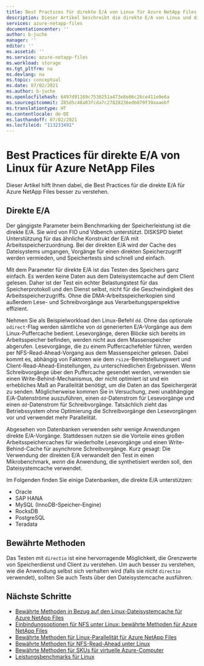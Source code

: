 ```yaml
---
title: Best Practices für direkte E/A von Linux für Azure NetApp Files | Microsoft-Dokumentation
description: Dieser Artikel beschreibt die direkte E/A von Linux und die Best Practices für Azure NetApp Files.
services: azure-netapp-files
documentationcenter: ''
author: b-juche
manager: ''
editor: ''
ms.assetid: ''
ms.service: azure-netapp-files
ms.workload: storage
ms.tgt_pltfrm: na
ms.devlang: na
ms.topic: conceptual
ms.date: 07/02/2021
ms.author: b-juche
ms.openlocfilehash: 6497d91169c7530251a473e8e06c26ce411e0e6a
ms.sourcegitcommit: 285d5c48a03fcda7c27828236edb079f39aaaebf
ms.translationtype: HT
ms.contentlocale: de-DE
ms.lasthandoff: 07/02/2021
ms.locfileid: "113233491"
---
```

# <a name="linux-direct-io-best-practices-for-azure-netapp-files"></a>Best Practices für direkte E/A von Linux für Azure NetApp Files

Dieser Artikel hilft Ihnen dabei, die Best Practices für die direkte E/A für Azure NetApp Files besser zu verstehen.  

## <a name="direct-io"></a>Direkte E/A

 Der gängigste Parameter beim Benchmarking der Speicherleistung ist die direkte E/A. Sie wird von FIO und Vdbench unterstützt. DISKSPD bietet Unterstützung für das ähnliche Konstrukt der E/A mit Arbeitsspeicherzuordnung. Bei der direkten E/A wird der Cache des Dateisystems umgangen, Vorgänge für einen direkten Speicherzugriff werden vermieden, und Speichertests sind schnell und einfach.  

Mit dem Parameter für direkte E/A ist das Testen des Speichers ganz einfach. Es werden keine Daten aus dem Dateisystemcache auf dem Client gelesen. Daher ist der Test ein echter Belastungstest für das Speicherprotokoll und den Dienst selbst, nicht für die Geschwindigkeit des Arbeitsspeicherzugriffs. Ohne die DMA-Arbeitsspeicherkopien sind außerdem Lese- und Schreibvorgänge aus Verarbeitungsperspektive effizient. 

Nehmen Sie als Beispielworkload den Linux-Befehl `dd`. Ohne das optionale `odirect`-Flag werden sämtliche von `dd` generierten E/A-Vorgänge aus dem Linux-Puffercache bedient. Lesevorgänge, deren Blöcke sich bereits im Arbeitsspeicher befinden, werden nicht aus dem Massenspeicher abgerufen. Lesevorgänge, die zu einem Puffercachefehler führen, werden per NFS-Read-Ahead-Vorgang aus dem Massenspeicher gelesen. Dabei kommt es, abhängig von Faktoren wie dem `rsize`-Bereitstellungswert und Client-Read-Ahead-Einstellungen, zu unterschiedlichen Ergebnissen. Wenn Schreibvorgänge über den Puffercache gesendet werden, verwenden sie einen Write-Behind-Mechanismus, der nicht optimiert ist und ein erhebliches Maß an Parallelität benötigt, um die Daten an das Speichergerät zu senden. Möglicherweise kommen Sie in Versuchung, zwei unabhängige E/A-Datenströme auszuführen, einen `dd`-Datenstrom für Lesevorgänge und einen `dd`-Datenstrom für Schreibvorgänge. Tatsächlich zieht das Betriebssystem ohne Optimierung die Schreibvorgänge den Lesevorgängen vor und verwendet mehr Parallelität.

Abgesehen von Datenbanken verwenden sehr wenige Anwendungen direkte E/A-Vorgänge. Stattdessen nutzen sie die Vorteile eines großen Arbeitsspeichercaches für wiederholte Lesevorgänge und einen Write-Behind-Cache für asynchrone Schreibvorgänge. Kurz gesagt: Die Verwendung der direkten E/A verwandelt den Test in einen Mikrobenchmark, *wenn* die Anwendung, die synthetisiert werden soll, den Dateisystemcache verwendet.  

Im Folgenden finden Sie einige Datenbanken, die direkte E/A unterstützen: 

* Oracle 
* SAP HANA
* MySQL (InnoDB-Speicher-Engine)
* RocksDB
* PostgreSQL
* Teradata

## <a name="best-practices"></a>Bewährte Methoden 

Das Testen mit `directio` ist eine hervorragende Möglichkeit, die Grenzwerte von Speicherdienst und Client zu verstehen. Um auch besser zu verstehen, wie die Anwendung selbst sich verhalten wird (falls sie nicht `directio` verwendet), sollten Sie auch Tests über den Dateisystemcache ausführen.

## <a name="next-steps"></a>Nächste Schritte  

* [Bewährte Methoden in Bezug auf den Linux-Dateisystemcache für Azure NetApp Files](performance-linux-filesystem-cache.md)
* [Einbindungsoptionen für NFS unter Linux: bewährte Methoden für Azure NetApp Files](performance-linux-mount-options.md)
* [Bewährte Methoden für Linux-Parallelität für Azure NetApp Files](performance-linux-concurrency-session-slots.md)
* [Bewährte Methoden für NFS-Read-Ahead unter Linux](performance-linux-nfs-read-ahead.md)
* [Bewährte Methoden für SKUs für virtuelle Azure-Computer](performance-virtual-machine-sku.md) 
* [Leistungsbenchmarks für Linux](performance-benchmarks-linux.md) 
